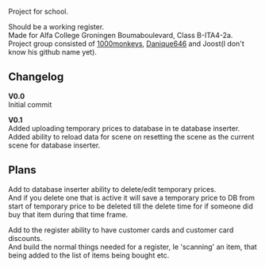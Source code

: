 Project for school.<br />

Should be a working register.<br />
Made for Alfa College Groningen Boumaboulevard, Class B-ITA4-2a.<br />
Project group consisted of [1000monkeys](https://github.com/1000monkeys), [Danique646](https://github.com/Danique646) and Joost(I don't know his github name yet).<br />


## **Changelog**<br />

**V0.0**<br />
Initial commit<br />

**V0.1**<br />
Added uploading temporary prices to database in te database inserter.<br />
Added ability to reload data for scene on resetting the scene as the current scene for database inserter.<br />

## **Plans**<br />
Add to database inserter ability to delete/edit temporary prices.<br />
And if you delete one that is active it will save a temporary price to DB from start of temporary price to be deleted till  the delete time for if someone did buy that item during that time frame.<br />

Add to the register ability to have customer cards and customer card discounts.<br />
And build the normal things needed for a register, Ie 'scanning' an item, that being added to the list of items being bought etc.<br />
